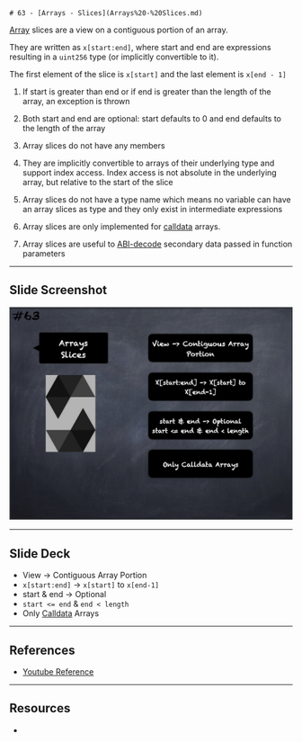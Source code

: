 	# 63 - [Arrays - Slices](Arrays%20-%20Slices.md)
[Array](Arrays.md) slices are a view on a contiguous portion of an array. 

They are written as `x[start:end]`, where start and end are expressions resulting in a `uint256` type (or implicitly convertible to it). 

The first element of the slice is `x[start]` and the last element is `x[end - 1]`

1. If start is greater than end or if end is greater than the length of the array, an exception is thrown
    
2. Both start and end are optional: start defaults to 0 and end defaults to the length of the array
    
3. Array slices do not have any members
    
4. They are implicitly convertible to arrays of their underlying type and support index access. Index access is not absolute in the underlying array, but relative to the start of the slice
    
5. Array slices do not have a type name which means no variable can have an array slices as type and they only exist in intermediate expressions
    
6. Array slices are only implemented for [calldata](../Ethereum101/Calldata.md) arrays.
    
7. Array slices are useful to [ABI-decode](ABI%20Encoding-Decoding.md) secondary data passed in function parameters

___
## Slide Screenshot
![063.png](../images/solidity101/063.png)
___
## Slide Deck
- View -> Contiguous Array Portion
- `x[start:end]` -> `x[start]` to `x[end-1]`
- start & end -> Optional
- `start <= end` & `end < length`
- Only [Calldata](../Ethereum101/Calldata.md) Arrays
___
## References
- [Youtube Reference](https://youtu.be/WgU7KKKomMk?t=123)

___
## Resources
- 
